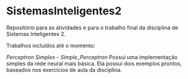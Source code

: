 # SistemasInteligentes2
Repositório para as atividades e para o trabalho final da disciplina de Sistemas Inteligentes 2.

Trabalhos incluídos até o momento:

*Perceptron Simples - Simple_Perceptron*
Possui uma implementação simples da rede neural mais básica. Ela possui dois exemplos prontos, baseados nos exercícios de aula da disciplina.

